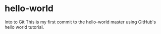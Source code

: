 # hello-world
Into to Git
This is my first commit to the hello-world master using GitHub's hello world tutorial.
